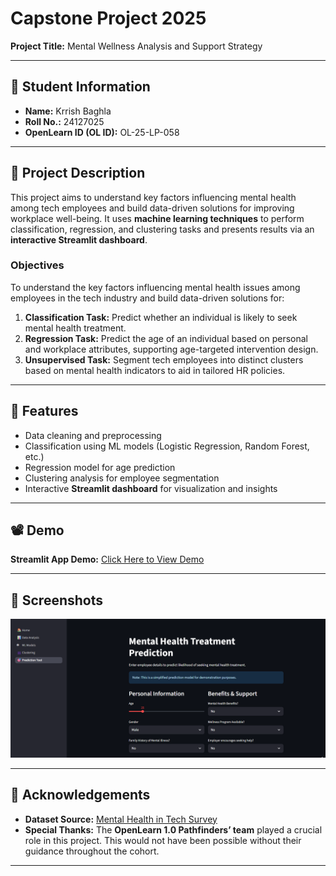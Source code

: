 # Capstone Project 2025  
**Project Title:** Mental Wellness Analysis and Support Strategy  

---

## 🧾 Student Information  
- **Name:** Krrish Baghla  
- **Roll No.:** 24127025  
- **OpenLearn ID (OL ID):** OL-25-LP-058  

---

## 📝 Project Description  
This project aims to understand key factors influencing mental health among tech employees and build data-driven solutions for improving workplace well-being. It uses **machine learning techniques** to perform classification, regression, and clustering tasks and presents results via an **interactive Streamlit dashboard**.

### Objectives  
To understand the key factors influencing mental health issues among employees in the tech industry and build data-driven solutions for:  

1. **Classification Task:** Predict whether an individual is likely to seek mental health treatment.  
2. **Regression Task:** Predict the age of an individual based on personal and workplace attributes, supporting age-targeted intervention design.  
3. **Unsupervised Task:** Segment tech employees into distinct clusters based on mental health indicators to aid in tailored HR policies.  

---

## 🎯 Features  
- Data cleaning and preprocessing  
- Classification using ML models (Logistic Regression, Random Forest, etc.)  
- Regression model for age prediction  
- Clustering analysis for employee segmentation  
- Interactive **Streamlit dashboard** for visualization and insights  

---

## 📽 Demo  
**Streamlit App Demo:** [Click Here to View Demo](https://mental-health-survey-openlearn.streamlit.app/)  

---

## 📸 Screenshots  
![App Demo](assets/data.png)

---

## 🙏 Acknowledgements  
- **Dataset Source:** [Mental Health in Tech Survey](https://www.kaggle.com/datasets/osmi/mental-health-in-tech-survey+)  
- **Special Thanks:** The **OpenLearn 1.0 Pathfinders’ team** played a crucial role in this project. This would not have been possible without their guidance throughout the cohort.  

---
